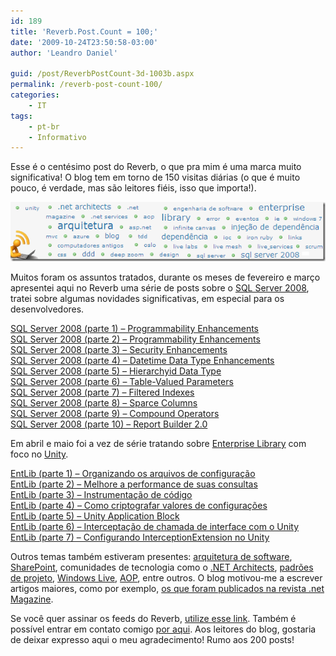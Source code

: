 ```yaml
---
id: 189
title: 'Reverb.Post.Count = 100;'
date: '2009-10-24T23:50:58-03:00'
author: 'Leandro Daniel'

guid: /post/ReverbPostCount-3d-1003b.aspx
permalink: /reverb-post-count-100/
categories:
    - IT
tags:
    - pt-br
    - Informativo
---
```


Esse é o centésimo post do Reverb, o que pra mim é uma marca muito significativa! O blog tem em torno de 150 visitas diárias (o que é muito pouco, é verdade, mas são leitores fiéis, isso que importa!).

[![Reverb100Posts](/assets/pics/WindowsLiveWriter/Reverb.Post.Count100/73DDCAAB/Reverb100Posts_thumb.gif "Reverb100Posts")](/assets/pics/WindowsLiveWriter/Reverb.Post.Count100/14650A5E/Reverb100Posts.gif)

Muitos foram os assuntos tratados, durante os meses de fevereiro e março apresentei aqui no Reverb uma série de posts sobre o [SQL Server 2008](/tags/#sql+server), tratei sobre algumas novidades significativas, em especial para os desenvolvedores.

[SQL Server 2008 (parte 1) – Programmability Enhancements](http://www.leandrodaniel.com//post/SQL-Server-2008-Programmability-Enhancements-(parte-1))   
[SQL Server 2008 (parte 2) – Programmability Enhancements](http://www.leandrodaniel.com//post/SQL-Server-2008-Programmability-Enhancements-(parte-2))   
[SQL Server 2008 (parte 3) – Security Enhancements](http://www.leandrodaniel.com//post/SQL-Server-2008-Programmability-Enhancements-(parte-3))   
[SQL Server 2008 (parte 4) – Datetime Data Type Enhancements](http://www.leandrodaniel.com//post/SQL-Server-2008-(parte-4)-Datetime-Data-Type-Enhancements)   
[SQL Server 2008 (parte 5) – Hierarchyid Data Type](http://www.leandrodaniel.com//post/SQL-Server-2008-(parte-5)-Hierarchyid-Data-Type)   
[SQL Server 2008 (parte 6) – Table-Valued Parameters](http://www.leandrodaniel.com//post/SQL-Server-2008-(parte-6)-e28093-Table-Valued-Parameters)   
[SQL Server 2008 (parte 7) – Filtered Indexes](http://www.leandrodaniel.com//post/SQL-Server-2008-(parte-7)-e28093-Filtered-Indexes)   
[SQL Server 2008 (parte 8) – Sparce Columns](http://www.leandrodaniel.com//post/SQL-Server-2008-(parte-8)-e28093-Sparce-Columns)   
[SQL Server 2008 (parte 9) – Compound Operators](http://www.leandrodaniel.com//post/SQL-Server-2008-(parte-9)-e28093-Compound-Operators)   
[SQL Server 2008 (parte 10) – Report Builder 2.0](http://www.leandrodaniel.com//post/SQL-Server-2008-(parte-10)-e28093-Report-Builder-20)

Em abril e maio foi a vez de série tratando sobre [Enterprise Library](http://www.leandrodaniel.com/?tag=/enterprise+library) com foco no [Unity](http://www.leandrodaniel.com/?tag=/inje%c3%a7%c3%a3o+de+depend%c3%aancia).

 [EntLib (parte 1) – Organizando os arquivos de configuração](/EntLib-(parte-1)-e28093-Organizando-os-arquivos-de-configuracao)   
[EntLib (parte 2) – Melhore a performance de suas consultas](/EntLib-(parte-2)-e28093-Melhore-a-performance-de-suas-consultas)   
[EntLib (parte 3) – Instrumentação de código](/EntLib-(parte-3)-e28093-Instrumentacao-de-codigo)   
[EntLib (parte 4) – Como criptografar valores de configurações](/EntLib-(parte-4)-e28093-Como-criptografar-valores-de-configuracoes)   
[EntLib (parte 5) – Unity Application Block](/EntLib-(parte-5)-e28093-Unity-Application-Block)   
[EntLib (parte 6) – Interceptação de chamada de interface com o Unity](/EntLib-(parte-6)-e28093-Interceptacao-de-chamada-de-interface-com-o-Unity)   
[EntLib (parte 7) – Configurando InterceptionExtension no Unity](/EntLib-(parte-7)-e28093-Configurando-InterceptionExtension-no-Unity)

Outros temas também estiveram presentes: [arquitetura de software](http://www.leandrodaniel.com/?tag=/arquitetura), [SharePoint](http://www.leandrodaniel.com/?tag=/sharepoint), comunidades de tecnologia como o [.NET Architects](http://www.leandrodaniel.com/?tag=/.net+architects), [padrões de projeto](http://www.leandrodaniel.com/?tag=/patterns+%26+practices), [Windows Live](http://www.leandrodaniel.com/?tag=/windows+live), [AOP](http://www.leandrodaniel.com/?tag=/aop), entre outros. O blog motivou-me a escrever artigos maiores, como por exemplo, [os que foram publicados na revista .net Magazine](http://www.leandrodaniel.com//page/artigos).

Se você quer assinar os feeds do Reverb, [utilize esse link](http://feeds.feedburner.com/lodreverb). Também é possível entrar em contato comigo [por aqui](http://www.leandrodaniel.com/contact). Aos leitores do blog, gostaria de deixar expresso aqui o meu agradecimento! Rumo aos 200 posts!
